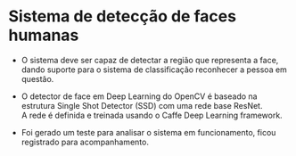 # Sistema de detecção de faces humanas

* O sistema deve ser capaz de detectar a região que representa a face, dando suporte para o sistema de classificação reconhecer a pessoa em questão.

* O detector de face em Deep Learning do OpenCV é baseado na estrutura Single Shot Detector (SSD) com uma rede base ResNet. <br>
A rede é definida e treinada usando o Caffe Deep Learning framework.

* Foi gerado um teste para analisar o sistema em funcionamento, ficou registrado para acompanhamento.
